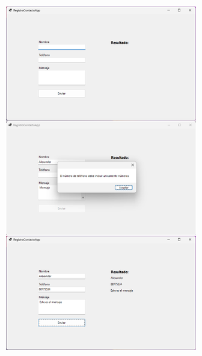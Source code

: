 ![Imagen 1.](https://raw.githubusercontent.com/GhosttGtt/RegistroContactosApp/main/assets/img/img1.png)
![Imagen 1.](https://raw.githubusercontent.com/GhosttGtt/RegistroContactosApp/main/assets/img/img3.png)
![Imagen 1.](https://raw.githubusercontent.com/GhosttGtt/RegistroContactosApp/main/assets/img/img2.png)
